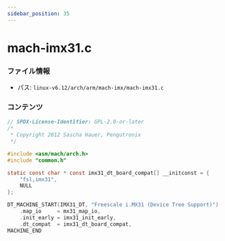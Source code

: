 ```yaml
---
sidebar_position: 35
---
```

# mach-imx31.c

### ファイル情報

- パス: `linux-v6.12/arch/arm/mach-imx/mach-imx31.c`

### コンテンツ

```c
// SPDX-License-Identifier: GPL-2.0-or-later
/*
 * Copyright 2012 Sascha Hauer, Pengutronix
 */

#include <asm/mach/arch.h>
#include "common.h"

static const char * const imx31_dt_board_compat[] __initconst = {
	"fsl,imx31",
	NULL
};

DT_MACHINE_START(IMX31_DT, "Freescale i.MX31 (Device Tree Support)")
	.map_io		= mx31_map_io,
	.init_early	= imx31_init_early,
	.dt_compat	= imx31_dt_board_compat,
MACHINE_END

```
